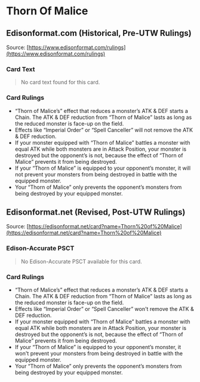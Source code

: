 # Thorn Of Malice

## Edisonformat.com (Historical, Pre-UTW Rulings)

Source: [https://www.edisonformat.com/rulings](https://www.edisonformat.com/rulings)

### Card Text

> No card text found for this card.

### Card Rulings

*   “Thorn of Malice’s” effect that reduces a monster’s ATK & DEF starts a Chain. The ATK & DEF reduction from “Thorn of Malice” lasts as long as the reduced monster is face-up on the field.
*   Effects like “Imperial Order” or “Spell Canceller” will not remove the ATK & DEF reduction.
*   If your monster equipped with “Thorn of Malice” battles a monster with equal ATK while both monsters are in Attack Position, your monster is destroyed but the opponent’s is not, because the effect of “Thorn of Malice” prevents it from being destroyed.
*   If your “Thorn of Malice” is equipped to your opponent’s monster, it will not prevent your monsters from being destroyed in battle with the equipped monster.
*   Your “Thorn of Malice” only prevents the opponent’s monsters from being destroyed by your equipped monster.

## Edisonformat.net (Revised, Post-UTW Rulings)

Source: [https://edisonformat.net/card?name=Thorn%20of%20Malice](https://edisonformat.net/card?name=Thorn%20of%20Malice)

### Edison-Accurate PSCT

> No Edison-Accurate PSCT available for this card.

### Card Rulings

*   “Thorn of Malice’s” effect that reduces a monster’s ATK & DEF starts a Chain. The ATK & DEF reduction from “Thorn of Malice” lasts as long as the reduced monster is face-up on the field.
*   Effects like “Imperial Order” or “Spell Canceller” won't remove the ATK & DEF reduction.
*   If your monster equipped with “Thorn of Malice” battles a monster with equal ATK while both monsters are in Attack Position, your monster is destroyed but the opponent’s is not, because the effect of “Thorn of Malice” prevents it from being destroyed.
*   If your “Thorn of Malice” is equipped to your opponent’s monster, it won't prevent your monsters from being destroyed in battle with the equipped monster.
*   Your “Thorn of Malice” only prevents the opponent’s monsters from being destroyed by your equipped monster.
            